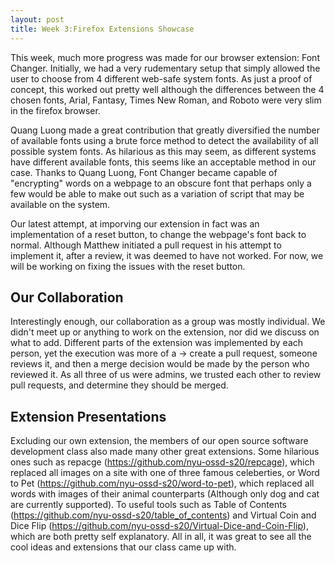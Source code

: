 ```yaml
---
layout: post
title: Week 3:Firefox Extensions Showcase
---
```


This week, much more progress was made for our browser extension: Font Changer. Initially, we had a very rudementary setup that simply allowed the user to choose from 4 different web-safe system fonts. As just a proof of concept, this worked out pretty well although the differences between the 4 chosen fonts, Arial, Fantasy, Times New Roman, and Roboto were very slim in the firefox browser. 

Quang Luong made a great contribution that greatly diversified the number of available fonts using a brute force method to detect the availability of all possible system fonts. As hilarious as this may seem, as different systems have different available fonts, this seems like an acceptable method in our case. Thanks to Quang Luong, Font Changer became capable of "encrypting" words on a webpage to an obscure font that perhaps only a few would be able to make out such as a variation of script that may be available on the system.

Our latest attempt, at imporving our extension in fact was an implementation of a reset button, to change the webpage's font back to normal. Although Matthew initiated a pull request in his attempt to implement it, after a review, it was deemed to have not worked. For now, we will be working on fixing the issues with the reset button. 

## Our Collaboration

Interestingly enough, our collaboration as a group was mostly individual. We didn't meet up or anything to work on the extension, nor did we discuss on what to add. Different parts of the extension was implemented by each person, yet the execution was more of a -> create a pull request, someone reviews it, and then a merge decision would be made by the person who reviewed it. As all three of us were admins, we trusted each other to review pull requests, and determine they should be merged. 

## Extension Presentations

Excluding our own extension, the members of our open source software development class also made many other great extensions. Some hilarious ones such as repacge (https://github.com/nyu-ossd-s20/repcage), which replaced all images on a site with one of three famous celeberties, or Word to Pet (https://github.com/nyu-ossd-s20/word-to-pet), which replaced all words with images of their animal counterparts (Although only dog and cat are currently supported). To useful tools such as Table of Contents (https://github.com/nyu-ossd-s20/table_of_contents) and Virtual Coin and Dice Flip (https://github.com/nyu-ossd-s20/Virtual-Dice-and-Coin-Flip), which are both pretty self explanatory. All in all, it was great to see all the cool ideas and extensions that our class came up with.



